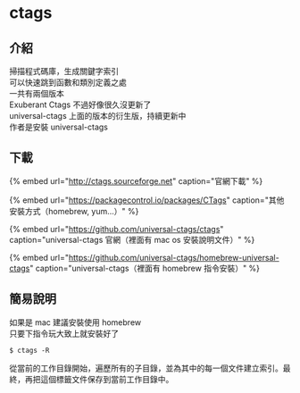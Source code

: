 # ctags

## 介紹

掃描程式碼庫，生成關鍵字索引  
可以快速跳到函數和類別定義之處  
一共有兩個版本  
Exuberant Ctags 不過好像很久沒更新了  
universal-ctags 上面的版本的衍生版，持續更新中  
作者是安裝 universal-ctags

## 下載

{% embed url="http://ctags.sourceforge.net" caption="官網下載" %}

{% embed url="https://packagecontrol.io/packages/CTags" caption="其他安裝方式（homebrew, yum...）" %}

{% embed url="https://github.com/universal-ctags/ctags" caption="universal-ctags 官網（裡面有 mac os 安裝說明文件）" %}

{% embed url="https://github.com/universal-ctags/homebrew-universal-ctags" caption="universal-ctags（裡面有 homebrew 指令安裝）" %}



## 簡易說明

如果是 mac 建議安裝使用 homebrew  
只要下指令玩大致上就安裝好了



```text
$ ctags -R
```

從當前的工作目錄開始，遍歷所有的子目錄，並為其中的每一個文件建立索引。最終，再把這個標籤文件保存到當前工作目錄中。

